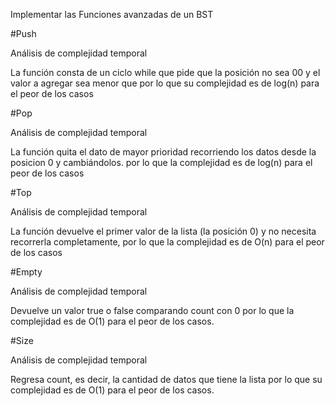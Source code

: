 Implementar las Funciones avanzadas de un BST

#Push

Análisis de complejidad temporal

La función consta de un ciclo while que pide que la posición no sea 00 y el valor a agregar sea menor que  por lo que su complejidad es de log(n) para el peor de los casos

#Pop

Análisis de complejidad temporal

La función quita el dato de mayor prioridad recorriendo los datos desde la posicion 0 y cambiándolos. por lo que la complejidad es de log(n) para el peor de los casos

#Top

Análisis de complejidad temporal

La función devuelve el primer valor de la lista (la posición 0) y no necesita recorrerla completamente, por lo que la complejidad es de O(n) para el peor de los casos

#Empty

Análisis de complejidad temporal

Devuelve un valor true o false comparando count con 0 por lo que la complejidad es de O(1) para el peor de los casos.

#Size

Análisis de complejidad temporal

Regresa count, es decir, la cantidad de datos que tiene la lista por lo que su complejidad es de O(1) para el peor de los casos.
